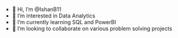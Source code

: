 - 👋 Hi, I’m @IshanB11
- 👀 I’m interested in Data Analytics
- 🌱 I’m currently learning SQL and PowerBI
- 💞️ I’m looking to collaborate on various problem solving projects


<!---
IshanB11/IshanB11 is a ✨ special ✨ repository because its `README.md` (this file) appears on your GitHub profile.
You can click the Preview link to take a look at your changes.
--->
